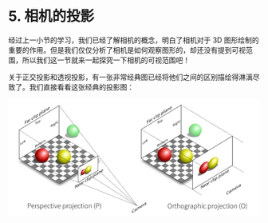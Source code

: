 # 5. 相机的投影

经过上一小节的学习，我们已经了解相机的概念，明白了相机对于 3D 图形绘制的重要的作用。但是我们仅仅分析了相机是如何观察图形的，却还没有提到可视范围，所以我们这一节就来一起探究一下相机的可视范围吧！

关于正交投影和透视投影，有一张非常经典图已经将他们之间的区别描绘得淋漓尽致了。我们直接看看这张经典的投影图：

![5.1](../../public/images/fifth/5.1.png)